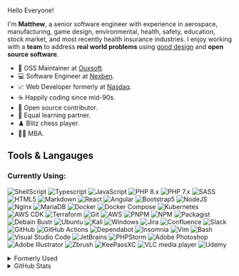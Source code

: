 Hello Everyone!

I'm **Matthew**, a senior software engineer with experience in aerospace, manufacturing, game design, environmental, health, safety, education, stock market, and most recently health insurance industries. 
I enjoy working with a **team** to address **real world problems** using [good design](https://m.youtube.com/watch?v=DngAZyWMGR0&pp=QAFIAQ%3D%3D) and **open source software**. 

*  🦠 OSS Maintainer at [Ouxsoft](https://ouxsoft.com). 
*  💻 Software Engineer at [Nexben](https://nexben.com).
*  📈 Web Developer formerly at [Nasdaq](https://www.nasdaq.com/).
*  ☕ Happily coding since mid-90s.
*  🧮 Open source contributor.
*  👫 Equal learning partner. 
*  ♟️ Blitz chess player.
*  👨‍🎓 MBA.

## Tools & Langauges
### Currently Using:
<!-- reference https://shields.io/ and https://simpleicons.org/ -->
<!-- langagues -->
![ShellScript](https://img.shields.io/badge/Shell_Script-121011?style=for-the-badge&logo=gnu-bash&logoColor=white)
![Typescript](https://img.shields.io/badge/TypeScript-007ACC?style=for-the-badge&logo=typescript&logoColor=white)
![JavaScript](https://img.shields.io/badge/javascript-%23323330.svg?style=for-the-badge&logo=javascript&logoColor=%23F7DF1E)
![PHP 8.x](https://img.shields.io/badge/PHP%208.x-%23777BB4.svg?style=for-the-badge&logo=php&logoColor=white)
![PHP 7.x](https://img.shields.io/badge/PHP%207.x-%23777BB4.svg?style=for-the-badge&logo=php&logoColor=white)
![SASS](https://img.shields.io/badge/SASS-hotpink.svg?style=for-the-badge&logo=SASS&logoColor=white)
![HTML5](https://img.shields.io/badge/html5-%23E34F26.svg?style=for-the-badge&logo=html5&logoColor=white)
![Markdown](https://img.shields.io/badge/Markdown-000000?style=for-the-badge&logo=markdown&logoColor=white)
![React](https://img.shields.io/badge/react-%2320232a.svg?style=for-the-badge&logo=react&logoColor=%2361DAFB)
![Angular](https://img.shields.io/badge/angular-%23DD0031.svg?style=for-the-badge&logo=angular&logoColor=white)
![Bootstrap5](https://img.shields.io/badge/bootstrap-%23563D7C.svg?style=for-the-badge&logo=bootstrap&logoColor=white)
![NodeJS](https://img.shields.io/badge/Node.js-339933?style=for-the-badge&logo=nodedotjs&logoColor=white)
![Nginx](https://img.shields.io/badge/nginx-%23009639.svg?style=for-the-badge&logo=nginx&logoColor=white)
![MariaDB](https://img.shields.io/badge/MariaDB-003545?style=for-the-badge&logo=mariadb&logoColor=white)
![Docker](https://img.shields.io/badge/Docker-2496ED.svg?style=for-the-badge&logo=docker&logoColor=white)
![Docker Compose](https://img.shields.io/badge/Docker%20Compose-2496ED.svg?style=for-the-badge&logo=docker&logoColor=white)
![Kubernetes](https://img.shields.io/badge/kubernetes-326ce5.svg?style=for-the-badge&logo=kubernetes&logoColor=white)
![AWS CDK](https://img.shields.io/badge/AWS%20CDK-FF9900.svg?style=for-the-badge&logo=amazon-aws&logoColor=white)
![Terraform](https://img.shields.io/badge/terraform-5835CC.svg?style=for-the-badge&logo=terraform&logoColor=white)
![Git](https://img.shields.io/badge/git-%23F05033.svg?style=for-the-badge&logo=git&logoColor=white) <!-- provider -->
![AWS](https://img.shields.io/badge/AWS-%23FF9900.svg?style=for-the-badge&logo=amazon-aws&logoColor=white) 
![PNPM](https://img.shields.io/badge/PNPM-000000.svg?style=for-the-badge&logo=pnpm&logoColor=white)
![NPM](https://img.shields.io/badge/NPM-000000.svg?style=for-the-badge&logo=npm&logoColor=white)
![Packagist](https://img.shields.io/badge/Packagist-F28D1A?style=for-the-badge&logo=Packagist&LogoColor=white)
![Debain Bustr](https://img.shields.io/badge/Debian%20Buster-A81D33?style=for-the-badge&logo=debian&logoColor=white)<!-- operating systems -->
![Ubuntu](https://img.shields.io/badge/Ubuntu-E95420?style=for-the-badge&logo=ubuntu&logoColor=white)
![Kali](https://img.shields.io/badge/Kali-268BEE?style=for-the-badge&logo=kalilinux&logoColor=white)
![Windows](https://img.shields.io/badge/Windows-0078D6?style=for-the-badge&logo=windows&logoColor=white)
![Jira](https://img.shields.io/badge/jira-%230A0FFF.svg?style=for-the-badge&logo=jira&logoColor=white)
![Confluence](https://img.shields.io/badge/confluence-%23172BF4.svg?style=for-the-badge&logo=confluence&logoColor=white)
![Slack](https://img.shields.io/badge/Slack-4A154B?style=for-the-badge&logo=slack&logoColor=white)
![GitHub](https://img.shields.io/badge/github-%23121011.svg?style=for-the-badge&logo=github&logoColor=white)
![GitHub Actions](https://img.shields.io/badge/githubactions-%232671E5.svg?style=for-the-badge&logo=githubactions&logoColor=white)
![Dependabot](https://img.shields.io/badge/dependabot-025E8C?style=for-the-badge&logo=dependabot&logoColor=white)
![Insomnia](https://img.shields.io/badge/Insomnia-black?style=for-the-badge&logo=insomnia&logoColor=5849BE)
![Vim](https://img.shields.io/badge/VIM-%2311AB00.svg?style=for-the-badge&logo=vim&logoColor=white)
![Bash](https://img.shields.io/badge/GNU%20Bash-4EAA25?style=for-the-badge&logo=GNU%20Bash&logoColor=white)
![Visual Studio Code](https://img.shields.io/badge/Visual%20Studio%20Code-0078d7.svg?style=for-the-badge&logo=visual-studio-code&logoColor=white)
![JetBrains](https://img.shields.io/badge/JetBrains-000000?style=for-the-badge&logo=JetBrains&LogoColor=white)
![PHPStorm](https://img.shields.io/badge/phpstorm-143?style=for-the-badge&logo=phpstorm&logoColor=black&color=black&labelColor=darkorchid)
![Adobe Photoshop](https://img.shields.io/badge/Photoshop-%2331A8FF.svg?style=for-the-badge&logo=adobephotoshop&logoColor=white)
![Adobe Illustrator](https://img.shields.io/badge/Illustrator-%23FF9A00.svg?style=for-the-badge&logo=adobeillustrator&logoColor=white)
![Zbrush](https://img.shields.io/badge/Zbrush-000000.svg?style=for-the-badge&logoColor=white)
![KeePassXC](https://img.shields.io/badge/KeePassXC-6CAC4D?style=for-the-badge&logo=KeePassXC&logoColor=white)
![VLC media player](https://img.shields.io/badge/VLC-FF8800?style=for-the-badge&logo=vlcmediaplayer&LogoColor=white)
![Udemy](https://img.shields.io/badge/Udemy-A435F0?style=for-the-badge&logo=Udemy&logoColor=white)

<details>
  <summary>Formerly Used</summary>
  
<!-- langagues -->
![Python](https://img.shields.io/badge/python-3670A0?style=for-the-badge&logo=python&logoColor=ffdd54)
![Fanuc Robots](https://img.shields.io/badge/Fanuc%20Robotics-FFEF00?style=for-the-badge&logoColor=white)
![C#](https://img.shields.io/badge/C%23-239120?style=for-the-badge&logo=c-sharp&logoColor=white)
![PHP 5.6](https://img.shields.io/badge/PHP%205.6-%23777BB4.svg?style=for-the-badge&logo=php&logoColor=white)
![PHP 4.x](https://img.shields.io/badge/PHP%204.x-%23777BB4.svg?style=for-the-badge&logo=php&logoColor=white)
![PHP 3.x](https://img.shields.io/badge/PHP%203.x-%23777BB4.svg?style=for-the-badge&logo=php&logoColor=white)
![C++](https://img.shields.io/badge/C%2B%2B-00599C?style=for-the-badge&logo=c%2B%2B&logoColor=white)
![Lua](https://img.shields.io/badge/lua-%232C2D72.svg?style=for-the-badge&logo=lua&logoColor=white)
![Java](https://img.shields.io/badge/Java-ED8B00?style=for-the-badge&logo=java&logoColor=white)
![Perl](https://img.shields.io/badge/Perl-39457E?style=for-the-badge&logo=perl&logoColor=white)
![Ruby](https://img.shields.io/badge/Ruby-CC342D?style=for-the-badge&logo=ruby&logoColor=white)
![Powershell](https://img.shields.io/badge/PowerShell-5391FE?style=for-the-badge&logo=PowerShell&logoColor=white)
![VisualBasic.Net](https://img.shields.io/badge/Visual%20Basic%20.Net-5C2D91?style=for-the-badge&logo=visual-studio&logoColor=white)
![DarkBasic](https://img.shields.io/badge/Dark%20Basic%20-000000?style=for-the-badge&logo=Windows-Terminal&logoColor=white)
![VisualBasic6.0](https://img.shields.io/badge/Visual%20Basic%206.0-5C2D91?style=for-the-badge&logo=visual-studio&logoColor=white)
![C](https://img.shields.io/badge/C-00599C?style=for-the-badge&logo=c&logoColor=white)
![ColdFusion](https://img.shields.io/badge/Cold%20Fusion-00599C?style=for-the-badge&logoColor=white)
![Assembly](https://img.shields.io/badge/Assembly-39457E?style=for-the-badge&logoColor=white)
![ActionScript](https://img.shields.io/badge/ActionScript-CC342D?style=for-the-badge&logoColor=white)
![RabbitMQ](https://img.shields.io/badge/RabbitMQ-FF6600?style=for-the-badge&logo=RabbitMQ&LogoColor=white)
![RubyGems](https://img.shields.io/badge/RubyGems-E9573F?style=for-the-badge&logo=RubyGems&LogoColor=white)
![SVG](https://img.shields.io/badge/SVG-FFB13B?style=for-the-badge&logo=SVG&LogoColor=white)
![Less](https://img.shields.io/badge/less-2B4C80?style=for-the-badge&logo=less&logoColor=white)
![CSS3](https://img.shields.io/badge/CSS3-1572B6?style=for-the-badge&logo=css3&logoColor=white)
![CSS2](https://img.shields.io/badge/CSS2-E34F26.svg?style=for-the-badge&logoColor=white)
![CSS1](https://img.shields.io/badge/CSS1-E34F26.svg?style=for-the-badge&logoColor=white)
![Apache](https://img.shields.io/badge/apache-%23D42029.svg?style=for-the-badge&logo=apache&logoColor=white)
![XHTML DTD](https://img.shields.io/badge/XHTML%20DTD-E34F26.svg?style=for-the-badge&logoColor=white)
![HTML 4.01](https://img.shields.io/badge/HTML%204.01-E34F26.svg?style=for-the-badge&logoColor=white)
![HTML 3.2](https://img.shields.io/badge/HTML%203.2-E34F26.svg?style=for-the-badge&logoColor=white)
![HTML 2](https://img.shields.io/badge/HTML%202.0-E34F26.svg?style=for-the-badge&logoColor=white)
![HTML 1.0](https://img.shields.io/badge/HTML%201.0-E34F26.svg?style=for-the-badge&logoColor=white)
![BatchScript](https://img.shields.io/badge/Batch%20Script-008484?style=for-the-badge&logo=Windows%20Terminal&logoColor=white) <!-- package management --> 
![Zend Framework](https://img.shields.io/badge/Zend%20Framework-68B604?style=for-the-badge&logo=ZendFramework&LogoColor=white)
![Symfony](https://img.shields.io/badge/symfony-%23000000.svg?style=for-the-badge&logo=symfony&logoColor=white)
![Bootstrap 4](https://img.shields.io/badge/Bootstrap%204-%23563D7C.svg?style=for-the-badge&logo=bootstrap&logoColor=white)
![Bootstrap 3](https://img.shields.io/badge/Bootstrap%203-%23563D7C.svg?style=for-the-badge&logo=bootstrap&logoColor=white)
![Bootstrap 2](https://img.shields.io/badge/Bootstrap%202-%23563D7C.svg?style=for-the-badge&logo=bootstrap&logoColor=white)
![Zurb Foundation](https://img.shields.io/badge/Zurb%20Foundation-563D7C.svg?style=for-the-badge&logoColor=white)
![Siimple](https://img.shields.io/badge/Siimple%20CSS-563D7C.svg?style=for-the-badge&logoColor=white)
![Yarn](https://img.shields.io/badge/Yarn-2C8EBB?style=for-the-badge&logo=yarn&logoColor=white) <!-- session management --> 
![Redis](https://img.shields.io/badge/redis-%23DD0031.svg?style=for-the-badge&logo=redis&logoColor=white) <!-- third party libraries --> 
![JQuery](https://img.shields.io/badge/jQuery-0769AD?style=for-the-badge&logo=jquery&logoColor=white)
![TensorFlow](https://img.shields.io/badge/TensorFlow-FF6F00?style=for-the-badge&logo=tensorflow&logoColor=white)
![Rss](https://img.shields.io/badge/rss-F88900?style=for-the-badge&logo=rss&logoColor=white)
![Threejs](https://img.shields.io/badge/threejs-black?style=for-the-badge&logo=three.js&logoColor=white)
![Chart.js](https://img.shields.io/badge/chart.js-F5788D.svg?style=for-the-badge&logo=chart.js&logoColor=white)
![Laravel](https://img.shields.io/badge/laravel-%23FF2D20.svg?style=for-the-badge&logo=laravel&logoColor=white)
![MaterialUI](https://img.shields.io/badge/Material--UI-0081CB?style=for-the-badge&logo=material-ui&logoColor=white) <!-- infrastructure provider --> 
![Serverless Stack](https://img.shields.io/badge/Material--UI-0081CB?style=for-the-badge&logoColor=white) <!-- infrastructure provider -->   
![Oracle](https://img.shields.io/badge/Oracle-F80000?style=for-the-badge&logo=oracle&logoColor=white) <!-- database --> 
![MySQL](https://img.shields.io/badge/mysql-%2300f.svg?style=for-the-badge&logo=mysql&logoColor=white)
![MongoDB](https://img.shields.io/badge/MongoDB-white?style=for-the-badge&logo=mongodb&logoColor=4EA94B)
![SQLite](https://img.shields.io/badge/sqlite-%2307405e.svg?style=for-the-badge&logo=sqlite&logoColor=white)
![MSSQL](https://img.shields.io/badge/Microsoft%20SQL%20Server-CC2927?style=for-the-badge&logo=microsoft%20sql%20server&logoColor=white) <!-- search engine --> 
![ElasticSearch](https://img.shields.io/badge/-ElasticSearch-005571?style=for-the-badge&logo=elasticsearch)
![Apache Solr](https://img.shields.io/badge/Apach%20Solr-005571?style=for-the-badge&logo=Apache%20Solr) <!-- Testing --> 
![Selenium](https://img.shields.io/badge/Selenium-43B02A?style=for-the-badge&logo=Selenium&logoColor=white)
![CodeCov](https://img.shields.io/badge/codecov-%23ff0077.svg?style=for-the-badge&logo=codecov&logoColor=white) <!-- CI and Orchestration --> 
![GitLab CI](https://img.shields.io/badge/GitLabCI-%23181717.svg?style=for-the-badge&logo=gitlab&logoColor=white)
![Ansible](https://img.shields.io/badge/ansible-%231A1918.svg?style=for-the-badge&logo=ansible&logoColor=white)
![TravisCI](https://img.shields.io/badge/travisci-%232B2F33.svg?style=for-the-badge&logo=travis&logoColor=white)
![Jenkins](https://img.shields.io/badge/jenkins-%232C5263.svg?style=for-the-badge&logo=jenkins&logoColor=white) <!-- Content Management Systems --> 
![Wordpress](https://img.shields.io/badge/Wordpress-21759B?style=for-the-badge&logo=wordpress&logoColor=white)
![Drupal](https://img.shields.io/badge/Drupal-0678BE?style=for-the-badge&logo=drupal&logoColor=white)
![Moodle](https://img.shields.io/badge/Moodle-0678BE?style=for-the-badge&logoColor=white)
![GitLab](https://img.shields.io/badge/gitlab-%23181717.svg?style=for-the-badge&logo=gitlab&logoColor=white) <!-- networking -->
![Synology](https://img.shields.io/badge/Synology-B5B5B6?style=for-the-badge&logo=Synology&LogoColor=white)
![SonicWall](https://img.shields.io/badge/SonicWall-FF791A?style=for-the-badge&logo=SonicWall&LogoColor=white)
![Graylog](https://img.shields.io/badge/Graylog-FF3633?style=for-the-badge&logo=Graylog&LogoColor=white)
![Ubiquiti](https://img.shields.io/badge/Ubiquiti-0559C9?style=for-the-badge&logo=Ubiquiti&LogoColor=white) <!--Software --> 
![GraphQL](https://img.shields.io/badge/GraphQL-E10098?style=for-the-badge&logo=graphql&LogoColor=white)
![Mustache](https://img.shields.io/badge/Mustashe-FAA918?style=for-the-badge&logo=Handlebars.js&LogoColor=white)
![Postman](https://img.shields.io/badge/Postman-FF6C37?style=for-the-badge&logo=postman&LogoColor=white)
![Grafana](https://img.shields.io/badge/Grafana-F46800?style=for-the-badge&logo=grafana&LogoColor=white)
![Microsoft Active Directory](https://img.shields.io/badge/Microsoft%20Active%20Directory-FAA918?style=for-the-badge&logo=Windows&LogoColor=white)
![OpenLDAP](https://img.shields.io/badge/OpenLDAP-FAA918?style=for-the-badge&LogoColor=white)
![LDAP](https://img.shields.io/badge/LDAP-FAA918?style=for-the-badge&LogoColor=white)
![SAMBA](https://img.shields.io/badge/SAMBA-FAA918?style=for-the-badge&LogoColor=white)
![NTFS](https://img.shields.io/badge/NTFS-BA0918?style=for-the-badge&LogoColor=white)
![RADIUS](https://img.shields.io/badge/RADIUS-0AA918?style=for-the-badge&LogoColor=white)
![NMAP](https://img.shields.io/badge/NMAP-FA0918?style=for-the-badge&LogoColor=white)
![A++](https://img.shields.io/badge/A++-CAA918?style=for-the-badge&LogoColor=white)
![On Prem Servers](https://img.shields.io/badge/On%20Prem%20Servers-FAA918?style=for-the-badge&LogoColor=white)
![RAID](https://img.shields.io/badge/RAID-FAA918?style=for-the-badge&LogoColor=white)
![Shibboleth SAMLl](https://img.shields.io/badge/Shibboleth%20saml-FAA918?style=for-the-badge&LogoColor=white)
![Authorize.net](https://img.shields.io/badge/Authorize.net-FAA918?style=for-the-badge&LogoColor=white)
![Salesforce](https://img.shields.io/badge/Salesforce-FAA918?style=for-the-badge&LogoColor=white)
![MailChimp](https://img.shields.io/badge/MailChimp-FAA918?style=for-the-badge&LogoColor=white)
![Google Analytics](https://img.shields.io/badge/Google%20Anlaytics-FAA918?style=for-the-badge&LogoColor=white)
![Constant Contact](https://img.shields.io/badge/Constant%20Contact-FAA918?style=for-the-badge&LogoColor=white)
![Stata](https://img.shields.io/badge/Stata-FAA918?style=for-the-badge&LogoColor=white)
![GoDaddy](https://img.shields.io/badge/Godaddy-FAA918?style=for-the-badge&LogoColor=white)
![Tucow](https://img.shields.io/badge/Tucow-FAA918?style=for-the-badge&LogoColor=white)
![DigiCert](https://img.shields.io/badge/DigiCert-FAA918?style=for-the-badge&LogoColor=white)
![Bind9](https://img.shields.io/badge/Bind9-FAA918?style=for-the-badge&LogoColor=white)
![GSuite](https://img.shields.io/badge/GSuite-FAA918?style=for-the-badge&LogoColor=white)
![Grunt](https://img.shields.io/badge/Grunt-FAA918?style=for-the-badge&logo=Grunt&LogoColor=white)
![Kaspersky](https://img.shields.io/badge/Kaspersky-006D5C?style=for-the-badge&logo=Kaspersky&LogoColor=white)
![PSP Homebrew Game Developer](https://img.shields.io/badge/PSP%20Homebrew-003791?style=for-the-badge&logo=playstation&LogoColor=white)
![LogMeIn](https://img.shields.io/badge/LogMeIn-45B6F2?style=for-the-badge&logo=LogMeIn&LogoColor=white)
![PHPMyAdmin](https://img.shields.io/badge/PHPMyAdmin-6C78AF?style=for-the-badge&logo=PHPMyAdmin&LogoColor=white)
![KeePass2](https://img.shields.io/badge/KeePass2-008484?style=for-the-badge&logo=KeePassXC&logoColor=white)
![KeeperSecurity](https://img.shields.io/badge/Keeper%20Security-000000?style=for-the-badge&logo=Enpass&logoColor=white)
![Trello](https://img.shields.io/badge/Trello-%23026AA7.svg?style=for-the-badge&logo=Trello&logoColor=white)
![.Net](https://img.shields.io/badge/.NET-5C2D91?style=for-the-badge&logo=.net&logoColor=white)
![Borland C++](https://img.shields.io/badge/Borland%20C%2B%2B-00599C?style=for-the-badge&logo=c%2B%2B&logoColor=white)
![Gimp](https://img.shields.io/badge/gimp-5C5543?style=for-the-badge&logo=gimp&logoColor=white)
![Inkscape](https://img.shields.io/badge/Inkscape-000000?style=for-the-badge&logo=Inkscape&logoColor=white)
![OpenOffice](https://img.shields.io/badge/Apache_OpenOffice-0E85CD?style=for-the-badge&logo=ApacheOpenOffice&logoColor=white)
![MS OFfice](https://img.shields.io/badge/Microsoft_Office-D83B01?style=for-the-badge&logo=microsoft-office&logoColor=white)
![Sublime](https://img.shields.io/badge/sublime_text-%23575757.svg?&style=for-the-badge&logo=sublime-text&logoColor=important)
![Notepadd++](https://img.shields.io/badge/Notepad++-90E59A.svg?style=for-the-badge&logo=notepad%2B%2B&logoColor=black)
![Adobe Premium](https://img.shields.io/badge/Adobe%20Premiere-9999FF.svg?style=for-the-badge&logo=AdobePremierePro&logoColor=white)
![SketchUp](https://img.shields.io/badge/Sketchup-005F9E.svg?style=for-the-badge&logo=sketchup&logoColor=white)
![3D Studio Max](https://img.shields.io/badge/3D%20Studio%20Max-9999FF.svg?style=for-the-badge&logoColor=white)
![Maya](https://img.shields.io/badge/Maya-9999FF.svg?style=for-the-badge&logoColor=white)
![Blender](https://img.shields.io/badge/blender-%23F5792A.svg?style=for-the-badge&logo=blender&logoColor=white)
![Dreamweaver](https://img.shields.io/badge/Adobe%20Dreamweaver-072401?style=for-the-badge&logo=Adobe%20Dreamweaver&logoColor=34F400)
![Nano](https://img.shields.io/badge/Nano-000000.svg?style=for-the-badge&logo=Nano&logoColor=white)
![Visual Studio](https://img.shields.io/badge/Visual%20Studio-5C2D91.svg?style=for-the-badge&logo=visual-studio&logoColor=white)
![Lotus 123](https://img.shields.io/badge/Lotus%20123-000000.svg?style=for-the-badge&logoColor=white)
![Eclipse](https://img.shields.io/badge/Eclipse-FE7A16.svg?style=for-the-badge&logo=Eclipse&logoColor=white)
![Stack Overflow](https://img.shields.io/badge/StackOverflow-F58025?style=for-the-badge&logo=StackOverflow&LogoColor=white)
![Super User](https://img.shields.io/badge/Super%20User-38A1CE?style=for-the-badge&logo=SuperUser&LogoColor=white)
![SurveyMonkey](https://img.shields.io/badge/SurveyMonkey-00BF6F?style=for-the-badge&logo=SurveyMonkey&LogoColor=white)
![Zoom](https://img.shields.io/badge/Zoom-2D8CFF?style=for-the-badge&logo=Zoom&LogoColor=white)
![Atom](https://img.shields.io/badge/Atom-%2366595C.svg?style=for-the-badge&logo=atom&logoColor=white) <!-- virtualization -->
![LXD](https://img.shields.io/badge/LXD-00599C?style=for-the-badge&logoColor=white)
![LXC](https://img.shields.io/badge/LXC-00599C?style=for-the-badge&LogoColor=white)<!--Operating Systems --> 
![VirtualBox](https://img.shields.io/badge/VirtualBox-183A61?style=for-the-badge&logo=virtualbox&logoColor=white)
![Linux Mint](https://img.shields.io/badge/Linux%20Mint-87CF3E?style=for-the-badge&logo=linuxmint&LogoColor=white)
![XFCE](https://img.shields.io/badge/XFCE-2284F2?style=for-the-badge&logo=xfce&LogoColor=white)
![Alpine Linux](https://img.shields.io/badge/Alpine_Linux-%230D597F.svg?style=for-the-badge&logo=alpine-linux&logoColor=white)
![Arch](https://img.shields.io/badge/Arch%20Linux-1793D1?logo=arch-linux&logoColor=fff&style=for-the-badge)
![Cent OS](https://img.shields.io/badge/cent%20os-002260?style=for-the-badge&logo=centos&logoColor=F0F0F0)
![Debian](https://img.shields.io/badge/Debian-D70A53?style=for-the-badge&logo=debian&logoColor=white)
![Suse](https://img.shields.io/badge/SUSE-0C322C?style=for-the-badge&logo=SUSE&logoColor=white)
![Red Hat](https://img.shields.io/badge/Red%20Hat-EE0000?style=for-the-badge&logo=redhat&logoColor=white)
![Apple](https://img.shields.io/badge/Apple-%23000000.svg?style=for-the-badge&logo=apple&logoColor=white) 
![Windows XP](https://img.shields.io/badge/Windows%20xp-003399?style=for-the-badge&logo=windowsxp&logoColor=white)
![Windows 95](https://img.shields.io/badge/Windows%2095-008484?style=for-the-badge&logo=windows95&logoColor=white)
![Windows 3.1](https://img.shields.io/badge/Windows%203.1-008484?style=for-the-badge&logo=windows95&logoColor=white)
![MSDOS](https://img.shields.io/badge/MSDOS-008484?style=for-the-badge&logo=Windows%20Terminal&logoColor=white)
  
... and many others.
</details>


<details>
  <summary>GitHub Stats</summary>
  
![hxtree's overall stats](https://github-readme-stats.vercel.app/api?username=hxtree&count_private=true&show_icons=true&include_all_commits=true&hide_border=true&hide_title=true)
</details>

